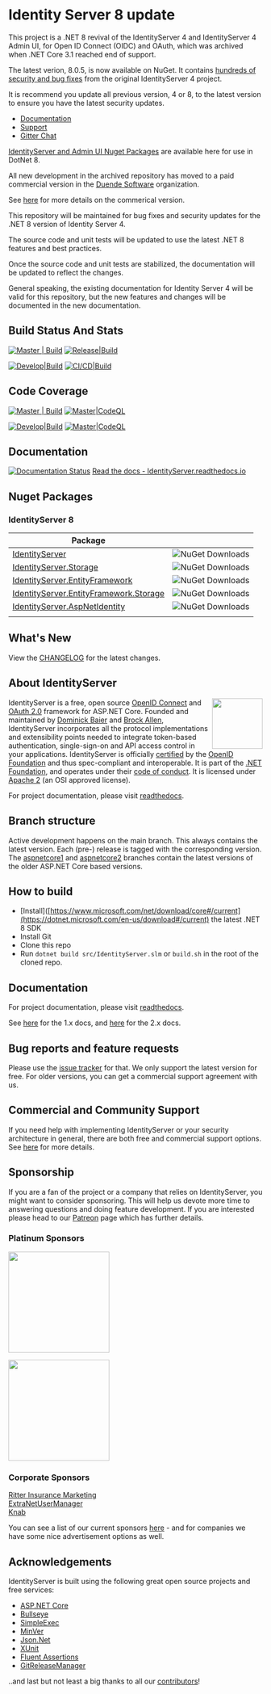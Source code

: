 # Identity Server 8 update
This project is a .NET 8 revival of the IdentityServer 4 and IdentityServer 4 Admin UI, for Open ID Connect (OIDC) and OAuth, which was archived when .NET Core 3.1 reached end of support.

The latest verion, 8.0.5, is now available on NuGet. It contains [hundreds of security and bug fixes](docs/CHANGELOG.md) from the original IdentityServer 4 project.

It is recommend you update all previous version, 4 or 8, to the latest version to ensure you have the latest security updates. 

- [Documentation](https://identity-server.readthedocs.io/)
- [Support](https://identity-server.readthedocs.io/en/latest/into/support.html)
- [Gitter Chat](https://app.gitter.im/#/room/#IdentityServer:gitter.im)

[IdentityServer and Admin UI Nuget Packages](https://www.nuget.org/packages?q=IdentityServer) are available here for use in DotNet 8.

All new development in the archived repository has moved to a paid commercial version in the [Duende Software](https://github.com/duendesoftware) organization. 

See [here](https://duendesoftware.com/products/identityserver) for more details on the commerical version.

This repository will be maintained for bug fixes and security updates for the .NET 8 version of Identity Server 4.

The source code and unit tests will be updated to use the latest .NET 8 features and best practices.

Once the source code and unit tests are stabilized, the documentation will be updated to reflect the changes.

General speaking, the existing documentation for Identity Server 4 will be valid for this repository, but the new features and changes will be documented in the new documentation.

## Build Status And Stats

[![Master | Build](https://github.com/mvput/IdentityServer/actions/workflows/master.yml/badge.svg)](https://github.com/mvput/IdentityServer/actions/workflows/master.yml)
[![Release|Build](https://github.com/mvput/IdentityServer/actions/workflows/release.yml/badge.svg)](https://github.com/mvput/IdentityServer/actions/workflows/release.yml)

[![Develop|Build](https://github.com/mvput/IdentityServer/actions/workflows/develop.yml/badge.svg)](https://github.com/mvput/IdentityServer/actions/workflows/develop.yml)
[![CI/CD|Build](https://github.com/mvput/IdentityServer/actions/workflows/pre-release.yml/badge.svg)](https://github.com/mvput/IdentityServer/actions/workflows/pre-release.yml)

## Code Coverage
[![Master | Build](https://github.com/mvput/IdentityServer/actions/workflows/master.yml/badge.svg)](https://img.shields.io/codecov/c/github/mvput/IdentityServer) [![Master|CodeQL](https://github.com/mvput/IdentityServer/actions/workflows/codeql.yml/badge.svg)](https://github.com/mvput/IdentityServer/actions/workflows/codeql.yml)

[![Develop|Build](https://github.com/mvput/IdentityServer/actions/workflows/develop.yml/badge.svg)](https://img.shields.io/codecov/c/github/mvput/IdentityServer/tree/develop)
[![Master|CodeQL](https://github.com/mvput/IdentityServer/actions/workflows/codeql.yml/badge.svg?branch=develop)](https://github.com/mvput/IdentityServer/actions/workflows/codeql.yml?branch=develop)

## Documentation
[![Documentation Status](https://readthedocs.org/projects/IdentityServer/badge/?version=latest)](https://identity-server.readthedocs.io/en/latest/?badge=latest)
[Read the docs - IdentityServer.readthedocs.io ](https://identity-server.readthedocs.io/)

## Nuget Packages

### IdentityServer 8
|Package||
| ------------- | ------------- |
|[IdentityServer](https://www.nuget.org/packages?q=IdentityServer)|![NuGet Downloads](https://img.shields.io/nuget/dt/IdentityServer)|
|[IdentityServer.Storage](https://www.nuget.org/packages?q=IdentityServer.Storage)|![NuGet Downloads](https://img.shields.io/nuget/dt/IdentityServer.Storage)|
|[IdentityServer.EntityFramework](https://www.nuget.org/packages?q=IdentityServer.EntityFramework)|![NuGet Downloads](https://img.shields.io/nuget/dt/IdentityServer.EntityFramework)|
|[IdentityServer.EntityFramework.Storage](https://www.nuget.org/packages?q=IdentityServer.EntityFramework.Storage)|![NuGet Downloads](https://img.shields.io/nuget/dt/IdentityServer.EntityFramework.Storage)|
|[IdentityServer.AspNetIdentity](https://www.nuget.org/packages?q=IdentityServer.AspNetIdentity)|![NuGet Downloads](https://img.shields.io/nuget/dt/IdentityServer.AspNetIdentity)|
| | |

## What's New

View the [CHANGELOG](docs/CHANGELOG.md) for the latest changes.

## About IdentityServer
[<img align="right" width="100px" src="https://dotnetfoundation.org/img/logo_big.svg" />](https://dotnetfoundation.org/projects?searchquery=IdentityServer&type=project)

IdentityServer is a free, open source [OpenID Connect](http://openid.net/connect/) and [OAuth 2.0](https://tools.ietf.org/html/rfc6749) framework for ASP.NET Core.
Founded and maintained by [Dominick Baier](https://twitter.com/leastprivilege) and [Brock Allen](https://twitter.com/brocklallen), IdentityServer incorporates all the protocol implementations and extensibility points needed to integrate token-based authentication, single-sign-on and API access control in your applications.
IdentityServer is officially [certified](https://openid.net/certification/) by the [OpenID Foundation](https://openid.net) and thus spec-compliant and interoperable.
It is part of the [.NET Foundation](https://www.dotnetfoundation.org/), and operates under their [code of conduct](https://www.dotnetfoundation.org/code-of-conduct). It is licensed under [Apache 2](https://opensource.org/licenses/Apache-2.0) (an OSI approved license).

For project documentation, please visit [readthedocs](https://identity-server.readthedocs.io).

## Branch structure
Active development happens on the main branch. This always contains the latest version. Each (pre-) release is tagged with the corresponding version. The [aspnetcore1](https://github.com/mvput/IdentityServer/tree/aspnetcore1) and [aspnetcore2](https://github.com/mvput/IdentityServer/tree/aspnetcore2) branches contain the latest versions of the older ASP.NET Core based versions.

## How to build

* [Install]([https://www.microsoft.com/net/download/core#/current](https://dotnet.microsoft.com/en-us/download#/current) the latest .NET 8 SDK
* Install Git
* Clone this repo
* Run `dotnet build src/IdentityServer.slm` or `build.sh` in the root of the cloned repo.

## Documentation
For project documentation, please visit [readthedocs](https://identity-server.readthedocs.io).

See [here](http://docs.IdentityServer.io/en/aspnetcore1/) for the 1.x docs, and [here](http://docs.IdentityServer.io/en/aspnetcore2/) for the 2.x docs.

## Bug reports and feature requests
Please use the [issue tracker](https://github.com/mvput/IdentityServer/issues) for that. We only support the latest version for free. For older versions, you can get a commercial support agreement with us.

## Commercial and Community Support
If you need help with implementing IdentityServer or your security architecture in general, there are both free and commercial support options.
See [here](https://identity-server.readthedocs.io/en/latest/intro/support.html) for more details.

## Sponsorship
If you are a fan of the project or a company that relies on IdentityServer, you might want to consider sponsoring.
This will help us devote more time to answering questions and doing feature development. If you are interested please head to our [Patreon](https://www.patreon.com/identityserver) page which has further details.

### Platinum Sponsors
[<img src="https://user-images.githubusercontent.com/1454075/62819413-39550c00-bb55-11e9-8f2f-a268c3552c71.png" width="200">](https://udelt.no)

[<img src="https://user-images.githubusercontent.com/1454075/66454740-fb973580-ea68-11e9-9993-6c1014881528.png" width="200">](https://github.com/dotnet-at-microsoft)

### Corporate Sponsors
[Ritter Insurance Marketing](https://www.ritterim.com)  
[ExtraNetUserManager](https://www.extranetusermanager.com/)  
[Knab](https://www.knab.nl/)

You can see a list of our current sponsors [here](https://github.com/mvput/IdentityServer/blob/main/SPONSORS.md) - and for companies we have some nice advertisement options as well.

## Acknowledgements
IdentityServer is built using the following great open source projects and free services:

* [ASP.NET Core](https://github.com/dotnet/aspnetcore)
* [Bullseye](https://github.com/adamralph/bullseye)
* [SimpleExec](https://github.com/adamralph/simple-exec)
* [MinVer](https://github.com/adamralph/minver)
* [Json.Net](http://www.newtonsoft.com/json)
* [XUnit](https://xunit.github.io/)
* [Fluent Assertions](http://www.fluentassertions.com/)
* [GitReleaseManager](https://github.com/GitTools/GitReleaseManager)

..and last but not least a big thanks to all our [contributors](https://github.com/mvput/IdentityServer/graphs/contributors)!
